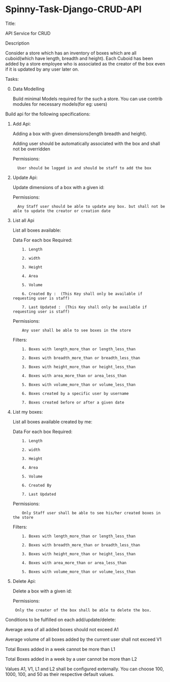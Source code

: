 # Spinny-Task-Django-CRUD-API

Title:

API Service for CRUD



Description

Consider a store which has an inventory of boxes which are all cuboid(which have length, breadth and height). Each Cuboid has been added by a store employee who is associated as the creator of the box even if it is updated by any user later on.



Tasks:

0. Data Modelling

   Build minimal Models required for the such a store. You can use contrib modules for necessary models(for eg: users)



Build api for the following specifications:

1. Add Api:

   Adding a box with given dimensions(length breadth and height).

   Adding user should be automatically associated with the box and shall not be overridden

   Permissions:

         User should be logged in and should be staff to add the box



2. Update Api:

   Update dimensions of a box with a given id:

   Permissions:

         Any Staff user should be able to update any box. but shall not be able to update the creator or creation date



3. List all Api

   List all boxes available:

   Data For each box Required:

           1. Length

           2. width

           3. Height

           4. Area

           5. Volume

           6. Created By :  (This Key shall only be available if requesting user is staff)

           7. Last Updated :  (This Key shall only be available if requesting user is staff)

   Permissions:

           Any user shall be able to see boxes in the store

   Filters:

           1. Boxes with length_more_than or length_less_than

           2. Boxes with breadth_more_than or breadth_less_than

           3. Boxes with height_more_than or height_less_than

           4. Boxes with area_more_than or area_less_than

           5. Boxes with volume_more_than or volume_less_than

           6. Boxes created by a specific user by username

           7. Boxes created before or after a given date

4. List my boxes:

   List all boxes available created by me:

   Data For each box Required:

           1. Length

           2. width

           3. Height

           4. Area

           5. Volume

           6. Created By

           7. Last Updated

   Permissions:

           Only Staff user shall be able to see his/her created boxes in the store

   Filters:

           1. Boxes with length_more_than or length_less_than

           2. Boxes with breadth_more_than or breadth_less_than

           3. Boxes with height_more_than or height_less_than

           4. Boxes with area_more_than or area_less_than

           5. Boxes with volume_more_than or volume_less_than



4. Delete Api:

   Delete a box with a given id:

   Permissions:

        Only the creater of the box shall be able to delete the box.



Conditions to be fulfilled on each add/update/delete:

Average area of all added boxes should not exceed A1

Average volume of all boxes added by the current user shall not exceed V1

Total Boxes added in a week cannot be more than L1

Total Boxes added in a week by a user cannot be more than L2

Values A1, V1, L1 and L2 shall be configured externally. You can choose 100, 1000, 100, and 50 as their respective default values.
